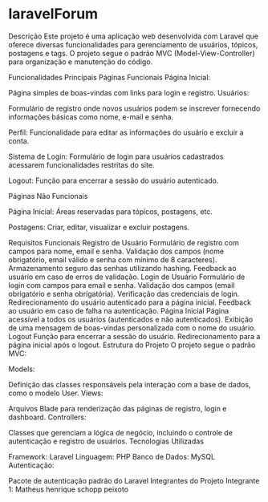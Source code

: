 # laravelForum

Descrição
Este projeto é uma aplicação web desenvolvida com Laravel que oferece diversas funcionalidades para gerenciamento de usuários, tópicos, postagens e tags. O projeto segue o padrão MVC (Model-View-Controller) para organização e manutenção do código.

Funcionalidades Principais
Páginas Funcionais
Página Inicial:

Página simples de boas-vindas com links para login e registro.
Usuários:

Formulário de registro onde novos usuários podem se inscrever fornecendo informações básicas como nome, e-mail e senha.

Perfil:
Funcionalidade para editar as informações do usuário e excluir a conta.

Sistema de Login:
Formulário de login para usuários cadastrados acessarem funcionalidades restritas do site.

Logout:
Função para encerrar a sessão do usuário autenticado.

Páginas Não Funcionais

Página Inicial:
Áreas reservadas para tópicos, postagens, etc.

Postagens:
Criar, editar, visualizar e excluir postagens.

Requisitos Funcionais
Registro de Usuário
Formulário de registro com campos para nome, email e senha.
Validação dos campos (nome obrigatório, email válido e senha com mínimo de 8 caracteres).
Armazenamento seguro das senhas utilizando hashing.
Feedback ao usuário em caso de erros de validação.
Login de Usuário
Formulário de login com campos para email e senha.
Validação dos campos (email obrigatório e senha obrigatória).
Verificação das credenciais de login.
Redirecionamento do usuário autenticado para a página inicial.
Feedback ao usuário em caso de falha na autenticação.
Página Inicial
Página acessível a todos os usuários (autenticados e não autenticados).
Exibição de uma mensagem de boas-vindas personalizada com o nome do usuário.
Logout
Função para encerrar a sessão do usuário.
Redirecionamento para a página inicial após o logout.
Estrutura do Projeto
O projeto segue o padrão MVC:

Models:

Definição das classes responsáveis pela interação com a base de dados, como o modelo User.
Views:

Arquivos Blade para renderização das páginas de registro, login e dashboard.
Controllers:

Classes que gerenciam a lógica de negócio, incluindo o controle de autenticação e registro de usuários.
Tecnologias Utilizadas

Framework:
Laravel
Linguagem:
PHP
Banco de Dados:
MySQL
Autenticação:

Pacote de autenticação padrão do Laravel
Integrantes do Projeto
Integrante 1: Matheus henrique schopp peixoto
